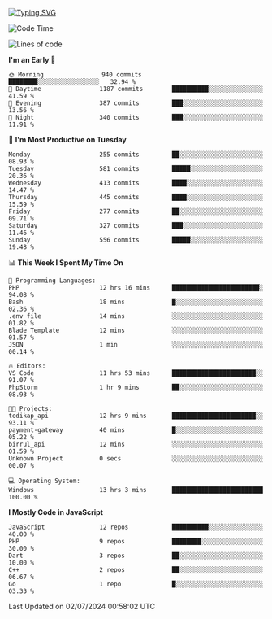 [![Typing SVG](https://readme-typing-svg.demolab.com?font=Fira+Code&pause=1000&color=F7F7F7&random=false&width=435&lines=Hi+%F0%9F%91%8B%2C+I'm+Rafiu+Sidqi;Junior+Backend+Developer)](https://git.io/typing-svg)
<!--START_SECTION:waka-->
![Code Time](http://img.shields.io/badge/Code%20Time-268%20hrs%2056%20mins-blue)

![Lines of code](https://img.shields.io/badge/From%20Hello%20World%20I%27ve%20Written-1.2%20million%20lines%20of%20code-blue)

**I'm an Early 🐤** 

```text
🌞 Morning                940 commits         ████████░░░░░░░░░░░░░░░░░   32.94 % 
🌆 Daytime                1187 commits        ██████████░░░░░░░░░░░░░░░   41.59 % 
🌃 Evening                387 commits         ███░░░░░░░░░░░░░░░░░░░░░░   13.56 % 
🌙 Night                  340 commits         ███░░░░░░░░░░░░░░░░░░░░░░   11.91 % 
```
📅 **I'm Most Productive on Tuesday** 

```text
Monday                   255 commits         ██░░░░░░░░░░░░░░░░░░░░░░░   08.93 % 
Tuesday                  581 commits         █████░░░░░░░░░░░░░░░░░░░░   20.36 % 
Wednesday                413 commits         ████░░░░░░░░░░░░░░░░░░░░░   14.47 % 
Thursday                 445 commits         ████░░░░░░░░░░░░░░░░░░░░░   15.59 % 
Friday                   277 commits         ██░░░░░░░░░░░░░░░░░░░░░░░   09.71 % 
Saturday                 327 commits         ███░░░░░░░░░░░░░░░░░░░░░░   11.46 % 
Sunday                   556 commits         █████░░░░░░░░░░░░░░░░░░░░   19.48 % 
```


📊 **This Week I Spent My Time On** 

```text
💬 Programming Languages: 
PHP                      12 hrs 16 mins      ████████████████████████░   94.08 % 
Bash                     18 mins             █░░░░░░░░░░░░░░░░░░░░░░░░   02.36 % 
.env file                14 mins             ░░░░░░░░░░░░░░░░░░░░░░░░░   01.82 % 
Blade Template           12 mins             ░░░░░░░░░░░░░░░░░░░░░░░░░   01.57 % 
JSON                     1 min               ░░░░░░░░░░░░░░░░░░░░░░░░░   00.14 % 

🔥 Editors: 
VS Code                  11 hrs 53 mins      ███████████████████████░░   91.07 % 
PhpStorm                 1 hr 9 mins         ██░░░░░░░░░░░░░░░░░░░░░░░   08.93 % 

🐱‍💻 Projects: 
tedikap_api              12 hrs 9 mins       ███████████████████████░░   93.11 % 
payment-gateway          40 mins             █░░░░░░░░░░░░░░░░░░░░░░░░   05.22 % 
birrul_api               12 mins             ░░░░░░░░░░░░░░░░░░░░░░░░░   01.59 % 
Unknown Project          0 secs              ░░░░░░░░░░░░░░░░░░░░░░░░░   00.07 % 

💻 Operating System: 
Windows                  13 hrs 3 mins       █████████████████████████   100.00 % 
```

**I Mostly Code in JavaScript** 

```text
JavaScript               12 repos            ██████████░░░░░░░░░░░░░░░   40.00 % 
PHP                      9 repos             ████████░░░░░░░░░░░░░░░░░   30.00 % 
Dart                     3 repos             ██░░░░░░░░░░░░░░░░░░░░░░░   10.00 % 
C++                      2 repos             ██░░░░░░░░░░░░░░░░░░░░░░░   06.67 % 
Go                       1 repo              █░░░░░░░░░░░░░░░░░░░░░░░░   03.33 % 
```




 Last Updated on 02/07/2024 00:58:02 UTC
<!--END_SECTION:waka-->

